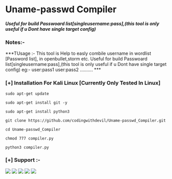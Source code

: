 # Uname-passwd Compiler
***Useful for build Passwoard list[singleusername:pass],(this tool is only useful if u Dont have single target config)***


### Notes:- 
***TUsage :-
        This tool is Help to easly combile username in wordlist [Password list], in openbullet,storm etc.
        Useful for build Passwoard list[singleusername:pass],(this tool is only useful if u Dont have single target config)
        eg:- 
             user:pass1
             user:pass2 
             .......... ***
             
### [+] Installation For Kali Linux [Currently Only Tested In Linux]

```sudo apt-get update ```

```sudo apt-get install git -y```

```sudo apt-get install python3```

```git clone https://github.com/codingwithdevil/Uname-passwd_Compiler.git```

```cd Uname-passwd_Compiler```

```chmod 777 compiler.py```

```python3 compiler.py```


### [+] Support :-

<a href="https://t.me/https://t.me/CodingWithDevil_yt"><img src="https://img.shields.io/badge/telegram-D14836?color=2CA5E0&style=for-the-badge&logo=telegram&logoColor=white"></a>
<a href="https://www.instagram.com/codingwithdevil"><img src="https://img.shields.io/badge/instagram-%23E4405F.svg?&style=for-the-badge&logo=instagram&logoColor=white"></a>
<a href="https://www.youtube.com/c/codingwithdevil"><img src="https://img.shields.io/youtube/channel/subscribers/UCnKlznTEohj_PCw9cuxy8Zg?style=social"></a>
<a href="https://t.me/CodingWithDevil"><img src="https://img.shields.io/badge/Telegram-Group-blue"></a>
<a href="https://t.me/Codingwithdevil_group_chat"><img src="https://img.shields.io/badge/Telegram-Group%20Chat-blue"></a>

<br>

